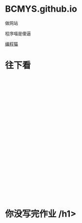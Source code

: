 # BCMYS.github.io
做网站
<html>
  <p>程序喵是傻逼</p>
  <a href="https://shequ.codemao.cn/">编程猫</a>
     <h1>往下看</h1>
<p>&nbsp; &nbsp; &nbsp; &nbsp; &nbsp; &nbsp; &nbsp; &nbsp; &nbsp; &nbsp; &nbsp; &nbsp; &nbsp; &nbsp;&nbsp;</p>
<p>&nbsp; &nbsp; &nbsp; &nbsp; &nbsp; &nbsp; &nbsp; &nbsp; &nbsp; &nbsp; &nbsp; &nbsp; &nbsp; &nbsp;&nbsp;</p>
<p>&nbsp; &nbsp; &nbsp; &nbsp; &nbsp; &nbsp; &nbsp; &nbsp; &nbsp; &nbsp; &nbsp; &nbsp; &nbsp; &nbsp;&nbsp;</p>
<p>&nbsp; &nbsp; &nbsp; &nbsp; &nbsp; &nbsp; &nbsp; &nbsp; &nbsp; &nbsp; &nbsp; &nbsp; &nbsp; &nbsp;&nbsp;</p>
<p>&nbsp; &nbsp; &nbsp; &nbsp; &nbsp; &nbsp; &nbsp; &nbsp; &nbsp; &nbsp; &nbsp; &nbsp; &nbsp; &nbsp;&nbsp;</p>
<p>&nbsp; &nbsp; &nbsp; &nbsp; &nbsp; &nbsp; &nbsp; &nbsp; &nbsp; &nbsp; &nbsp; &nbsp; &nbsp; &nbsp;&nbsp;</p>
<p>&nbsp; &nbsp; &nbsp; &nbsp; &nbsp; &nbsp; &nbsp; &nbsp; &nbsp; &nbsp; &nbsp; &nbsp; &nbsp; &nbsp;&nbsp;</p>
<p>&nbsp; &nbsp; &nbsp; &nbsp; &nbsp; &nbsp; &nbsp; &nbsp; &nbsp; &nbsp; &nbsp; &nbsp; &nbsp; &nbsp;&nbsp;</p>
<p>&nbsp; &nbsp; &nbsp; &nbsp; &nbsp; &nbsp; &nbsp; &nbsp; &nbsp; &nbsp; &nbsp; &nbsp; &nbsp; &nbsp;&nbsp;</p>
<p>&nbsp; &nbsp; &nbsp; &nbsp; &nbsp; &nbsp; &nbsp; &nbsp; &nbsp; &nbsp; &nbsp; &nbsp; &nbsp; &nbsp;&nbsp;</p>
<p>&nbsp; &nbsp; &nbsp; &nbsp; &nbsp; &nbsp; &nbsp; &nbsp; &nbsp; &nbsp; &nbsp; &nbsp; &nbsp; &nbsp;&nbsp;</p>
<p>&nbsp; &nbsp; &nbsp; &nbsp; &nbsp; &nbsp; &nbsp; &nbsp; &nbsp; &nbsp; &nbsp; &nbsp; &nbsp; &nbsp;&nbsp;</p>
<p>&nbsp; &nbsp; &nbsp; &nbsp; &nbsp; &nbsp; &nbsp; &nbsp; &nbsp; &nbsp; &nbsp; &nbsp; &nbsp; &nbsp;&nbsp;</p>
                  <h1>你没写完作业 /h1>
  </html>
